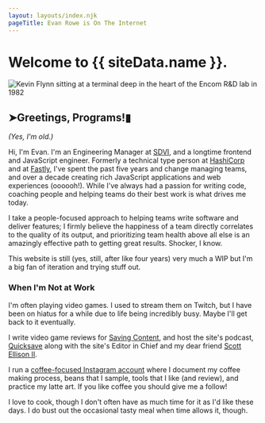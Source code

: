 ```yaml
---
layout: layouts/index.njk
pageTitle: Evan Rowe is On The Internet
---
```

<h1>Welcome to {{ siteData.name }}.</h1>
<img class="big-image" src="https://cdn.glitch.global/bb2a64aa-d596-4b0f-839a-41f66ba7056e/Tron-Kevin-Flynn.jpg?v=1650396274623" alt="Kevin Flynn sitting at a terminal deep in the heart of the Encom R&D lab in 1982">

<div class="content">
<h2 class="underline"><span class="prompt" aria-hidden="true">➤</span>Greetings, Programs!<span class="cursor" aria-hidden="true">▮</span></h2>

_(Yes, I'm old.)_

Hi, I'm Evan. I'm an Engineering Manager at [SDVI](https://sdvi.com), and a longtime frontend and JavaScript engineer. Formerly a technical type person at [HashiCorp](https://www.hashicorp.com) and at [Fastly](https://www.fastly.com), I've spent the past five years and change managing teams, and over a decade creating rich JavaScript applications and web experiences (oooooh!). While I've always had a passion for writing code, coaching people and helping teams do their best work is what drives me today.

I take a people-focused approach to helping teams write software and deliver features; I firmly believe the happiness of a team directly correlates to the quality of its output, and prioritizing team health above all else is an amazingly effective path to getting great results. Shocker, I know.

This website is still (yes, still, after like four years) very much a WIP but I'm a big fan of iteration and trying stuff out.

### When I'm Not at Work

I'm often playing video games. I used to stream them on Twitch, but I have been on hiatus for a while due to life being incredibly busy. Maybe I'll get back to it eventually.

I write video game reviews for [Saving Content](https://www.savingcontent.com), and host the site's podcast, [Quicksave](https://www.anchor.fm/quicksavepodcast) along with the site's Editor in Chief and my dear friend [Scott Ellison II](https://mastodon.social/@hawkse).

I run a [coffee-focused Instagram account](https://www.instagram.com/evroweonline) where I document my coffee making process, beans that I sample, tools that I like (and review), and practice my latte art. If you like coffee you should give me a follow!
  
I love to cook, though I don't often have as much time for it as I'd like these days. I do bust out the occasional tasty meal when time allows it, though.
</div>